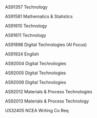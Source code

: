 
AS91357 Technology

AS91581 Mathematics & Statistics

AS91610 Technology

AS91611 Technology

AS91898 Digital Technologies (AI Focus)

AS91924 English

AS92004 Digital Technologies

AS92005 Digital Technologies

AS92006 Digital Technologies

AS92012 Materials & Process Technologies

AS92013 Materials & Process Technology

US32405 NCEA Writing Co Req
